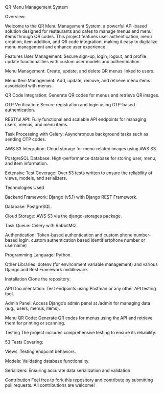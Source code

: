 QR Menu Management System

Overview:

Welcome to the QR Menu Management System, a powerful API-based solution designed for restaurants and cafes to manage menus and menu items through QR codes. This project features user authentication, menu creation, item addition, and QR code integration, making it easy to digitalize menu management and enhance user experience.

Features
User Management: Secure sign-up, login, logout, and profile update functionalities with custom user models and authentication.

Menu Management: Create, update, and delete QR menus linked to users.

Menu Item Management: Add, update, remove, and retrieve menu items associated with menus.

QR Code Integration: Generate QR codes for menus and retrieve QR images.

OTP Verification: Secure registration and login using OTP-based authentication.

RESTful API: Fully functional and scalable API endpoints for managing users, menus, and menu items.

Task Processing with Celery: Asynchronous background tasks such as sending OTP codes.

AWS S3 Integration: Cloud storage for menu-related images using AWS S3.

PostgreSQL Database: High-performance database for storing user, menu, and item information.

Extensive Test Coverage: Over 53 tests written to ensure the reliability of views, models, and serializers.


Technologies Used

Backend Framework: Django (v5.1) with Django REST Framework.

Database: PostgreSQL.

Cloud Storage: AWS S3 via the django-storages package.

Task Queue: Celery with RabbitMQ.

Authentication: Token-based authentication and custom phone number-based login. custom authentication based identifier(phone number or username)

Programming Language: Python.

Other Libraries: dotenv (for environment variable management) and various Django and Rest Framework middleware.


Installation
Clone the repository:


API Documentation: Test endpoints using Postman or any other API testing tool.

Admin Panel: Access Django’s admin panel at /admin for managing data (e.g., users, menus, items).

Menu QR Code: Generate QR codes for menus using the API and retrieve them for printing or scanning.

Testing
The project includes comprehensive testing to ensure its reliability:


53 Tests Covering:

Views: Testing endpoint behaviors.

Models: Validating database functionality.

Serializers: Ensuring accurate data serialization and validation.


Contribution
Feel free to fork this repository and contribute by submitting pull requests. All contributions are welcome!

